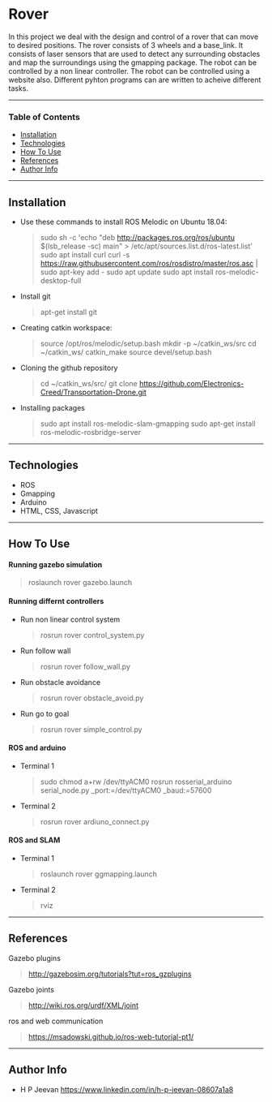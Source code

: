 # Rover

In this project we deal with the design and control of a rover that can move to desired positions. The rover consists of 3 wheels and a base_link. It consists of laser sensors that are used to detect any surrounding obstacles and map the surroundings using the gmapping package. The robot can be controlled by a non linear controller. The robot can be controlled using a website also. Different pyhton programs can are written to acheive different tasks. 

---

### Table of Contents

- [Installation](#installation)
- [Technologies](#technologies)
- [How To Use](#how-to-use)
- [References](#references)
- [Author Info](#author-info)

---

## Installation

- Use these commands to install ROS Melodic on Ubuntu 18.04: 
    > sudo sh -c 'echo "deb http://packages.ros.org/ros/ubuntu $(lsb_release -sc) main" > /etc/apt/sources.list.d/ros-latest.list'
    > sudo apt install curl
    > curl -s https://raw.githubusercontent.com/ros/rosdistro/master/ros.asc | sudo apt-key add -
    > sudo apt update
    > sudo apt install ros-melodic-desktop-full

- Install git
    > apt-get install git

- Creating catkin workspace: 
    > source /opt/ros/melodic/setup.bash
    > mkdir -p ~/catkin_ws/src
    > cd ~/catkin_ws/
    > catkin_make
    > source devel/setup.bash
 
 - Cloning the github repository
    > cd ~/catkin_ws/src/
    > git clone https://github.com/Electronics-Creed/Transportation-Drone.git

 - Installing packages
    > sudo apt install ros-melodic-slam-gmapping
    > sudo apt-get install ros-melodic-rosbridge-server
 
---

## Technologies

- ROS
- Gmapping
- Arduino
- HTML, CSS, Javascript

---

## How To Use

#### Running gazebo simulation
  > roslaunch rover gazebo.launch

#### Running differnt controllers
 - Run non linear control system 
    > rosrun rover control_system.py
 - Run follow wall
    > rosrun rover follow_wall.py
 - Run obstacle avoidance
    > rosrun rover obstacle_avoid.py
 - Run go to goal
    > rosrun rover simple_control.py 


#### ROS and arduino
 - Terminal 1
    > sudo chmod a+rw /dev/ttyACM0
    > rosrun rosserial_arduino serial_node.py _port:=/dev/ttyACM0 _baud:=57600
 - Terminal 2
    > rosrun rover ardiuno_connect.py

#### ROS and SLAM
 - Terminal 1
    > roslaunch rover ggmapping.launch
 - Terminal 2
    > rviz

---

## References
Gazebo plugins
   > http://gazebosim.org/tutorials?tut=ros_gzplugins

Gazebo joints
   > http://wiki.ros.org/urdf/XML/joint

ros and web communication
   > https://msadowski.github.io/ros-web-tutorial-pt1/

---

## Author Info

- H P Jeevan https://www.linkedin.com/in/h-p-jeevan-08607a1a8
